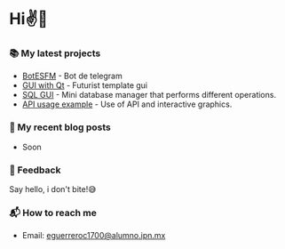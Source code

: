 # Hi✌👀

### 📚 My latest projects
- [BotESFM](https://github.com/Cuadernin/BotESFM) - Bot de telegram
- [GUI with Qt](https://github.com/Cuadernin/GUIQT) - Futurist template gui
- [SQL GUI](https://github.com/Cuadernin/MiniGestorSQL) - Mini database manager that performs different operations.
- [API usage example](https://github.com/Cuadernin/ApiSQL) - Use of API and interactive graphics.

### 📰 My recent blog posts
- Soon

### 💬 Feedback

Say hello, i don't bite!😅

### 📬 How to reach me
- Email: eguerreroc1700@alumno.ipn.mx

